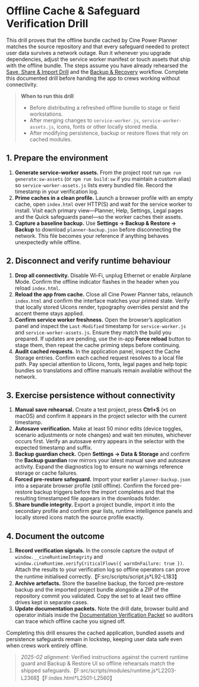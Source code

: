 # Offline Cache & Safeguard Verification Drill

This drill proves that the offline bundle cached by Cine Power Planner matches the
source repository and that every safeguard needed to protect user data survives a
network outage. Run it whenever you upgrade dependencies, adjust the service
worker manifest or touch assets that ship with the offline bundle. The steps
assume you have already rehearsed the [Save, Share & Import Drill](../README.md#save-share--import-drill)
and the [Backup & Recovery](../README.md#backup--recovery) workflow. Complete this
documented drill before handing the app to crews working without connectivity.

> **When to run this drill**
>
> - Before distributing a refreshed offline bundle to stage or field
>   workstations.
> - After merging changes to `service-worker.js`, `service-worker-assets.js`,
>   icons, fonts or other locally stored media.
> - After modifying persistence, backup or restore flows that rely on cached
>   modules.

## 1. Prepare the environment

1. **Generate service-worker assets.** From the project root run `npm run
   generate:sw-assets` (or `npm run build:sw` if you maintain a custom alias)
   so `service-worker-assets.js` lists every bundled file. Record the timestamp
   in your verification log.
2. **Prime caches in a clean profile.** Launch a browser profile with an empty
   cache, open `index.html` over HTTP(S) and wait for the service worker to
   install. Visit each primary view—Planner, Help, Settings, Legal pages and the
   Quick safeguards panel—so the worker caches their assets.
3. **Capture a baseline backup.** Use **Settings → Backup & Restore → Backup**
   to download `planner-backup.json` before disconnecting the network. This file
   becomes your reference if anything behaves unexpectedly while offline.

## 2. Disconnect and verify runtime behaviour

1. **Drop all connectivity.** Disable Wi‑Fi, unplug Ethernet or enable Airplane
   Mode. Confirm the offline indicator flashes in the header when you reload
   `index.html`.
2. **Reload the app from cache.** Close all Cine Power Planner tabs, relaunch
   `index.html` and confirm the interface matches your primed state. Verify that
   locally stored Uicons render, typography overrides persist and the accent
   theme stays applied.
3. **Confirm service worker freshness.** Open the browser’s application panel
   and inspect the `Last-Modified` timestamp for `service-worker.js` and
   `service-worker-assets.js`. Ensure they match the build you prepared. If
   updates are pending, use the in-app **Force reload** button to stage them,
   then repeat the cache priming steps before continuing.
4. **Audit cached requests.** In the application panel, inspect the Cache
   Storage entries. Confirm each cached request resolves to a local file path.
   Pay special attention to Uicons, fonts, legal pages and help topic bundles so
   translations and offline manuals remain available without the network.

## 3. Exercise persistence without connectivity

1. **Manual save rehearsal.** Create a test project, press **Ctrl+S** (`⌘S` on
   macOS) and confirm it appears in the project selector with the current
   timestamp.
2. **Autosave verification.** Make at least 50 minor edits (device toggles,
   scenario adjustments or note changes) and wait ten minutes, whichever occurs
   first. Verify an autosave entry appears in the selector with the expected
   timestamp and suffix.
3. **Backup guardian check.** Open **Settings → Data & Storage** and confirm the
   **Backup guardian** row mirrors your latest manual save and autosave activity.
   Expand the diagnostics log to ensure no warnings reference storage or cache
   failures.
4. **Forced pre-restore safeguard.** Import your earlier `planner-backup.json`
   into a separate browser profile (still offline). Confirm the forced
   pre-restore backup triggers before the import completes and that the
   resulting timestamped file appears in the downloads folder.
5. **Share bundle integrity.** Export a project bundle, import it into the
   secondary profile and confirm gear lists, runtime intelligence panels and
   locally stored icons match the source profile exactly.

## 4. Document the outcome

1. **Record verification signals.** In the console capture the output of
   `window.__cineRuntimeIntegrity` and `window.cineRuntime.verifyCriticalFlows({
   warnOnFailure: true })`. Attach the results to your verification log so
   offline operators can prove the runtime initialised correctly.【F:src/scripts/script.js†L92-L183】
2. **Archive artefacts.** Store the baseline backup, the forced pre-restore
   backup and the imported project bundle alongside a ZIP of the repository
   commit you validated. Copy the set to at least two offline drives kept in
   separate cases.
3. **Update documentation packets.** Note the drill date, browser build and
   operator initials inside the [Documentation Verification Packet](documentation-verification-packet.md)
   so auditors can trace which offline cache you signed off.

Completing this drill ensures the cached application, bundled assets and
persistence safeguards remain in lockstep, keeping user data safe even when crews
work entirely offline.

> _2025-02 alignment:_ Verified instructions against the current runtime guard and Backup & Restore UI so offline rehearsals match the shipped safeguards.【F:src/scripts/modules/runtime.js†L2203-L2368】【F:index.html†L2501-L2560】
